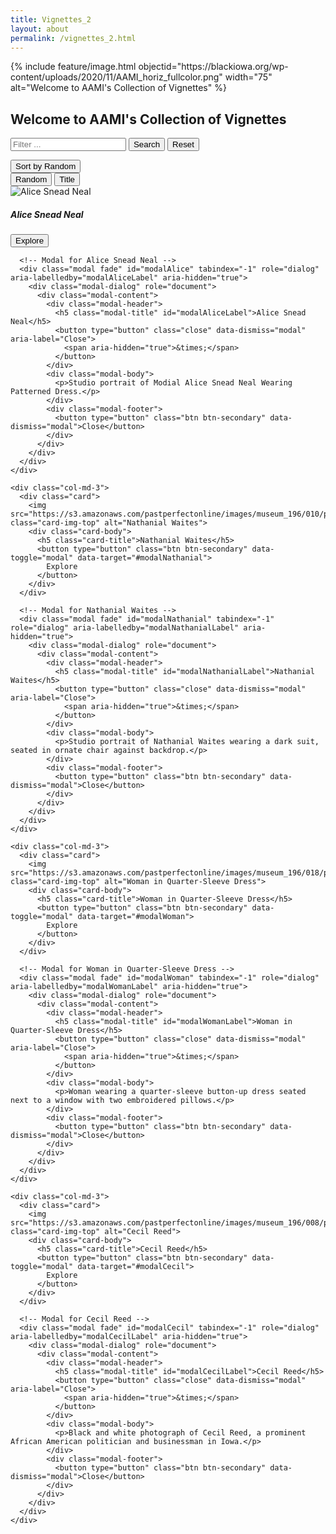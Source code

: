 ```yaml
---
title: Vignettes_2
layout: about
permalink: /vignettes_2.html
---
```


<div class="container">
  {% include feature/image.html objectid="https://blackiowa.org/wp-content/uploads/2020/11/AAMI_horiz_fullcolor.png" width="75" alt="Welcome to AAMI's Collection of Vignettes" %}

  <h2>Welcome to AAMI's Collection of Vignettes</h2>

<div class="row mb-3 justify-content-center">
    <div class="col-md-8 text-center">
        <form role="search" id="lunrSearch" onsubmit="submitFilter(); return false;">
            <div class="input-group input-group-lg">
                <input type="text" class="form-control" id="filterTextBox" placeholder="Filter ... " aria-label="Search"> 
                <button class="btn btn-success" type="submit" title="Filter items" id="filterButton">Search</button>
                <button class="btn btn-outline-secondary filter" onclick="resetFilter(); return false;" data-filter="">Reset</button>
            </div>
        </form>
        <div class="h2" id="numberOf"></div>
    </div>
    <div class="col-md-2">
        <div class="dropdown">
            <button class="btn btn-secondary mt-1 dropdown-toggle" type="button" id="browseSortButton" data-bs-toggle="dropdown" aria-haspopup="true" aria-expanded="false">
                Sort by <span id="sortFilter">Random</span>
            </button>
            <div class="dropdown-menu browse-sort-menu" aria-labelledby="browseSortButton">
                <button class="dropdown-item browse-sort-item active" data-filter="random">Random</button>
                <button class="dropdown-item browse-sort-item" data-filter="title">Title</button>
                <!-- Add additional sorting options if needed -->
            </div>
        </div>
    </div>
</div>

  <div class="row">
    <div class="col-md-3">
      <div class="card">
        <img src="https://s3.amazonaws.com/pastperfectonline/images/museum_196/010/p20121215.jpg" class="card-img-top" alt="Alice Snead Neal">
        <div class="card-body">
          <h5 class="card-title">Alice Snead Neal</h5>
          <button type="button" class="btn btn-secondary" data-toggle="modal" data-target="#modalAlice">
            Explore
          </button>
        </div>
      </div>

      <!-- Modal for Alice Snead Neal -->
      <div class="modal fade" id="modalAlice" tabindex="-1" role="dialog" aria-labelledby="modalAliceLabel" aria-hidden="true">
        <div class="modal-dialog" role="document">
          <div class="modal-content">
            <div class="modal-header">
              <h5 class="modal-title" id="modalAliceLabel">Alice Snead Neal</h5>
              <button type="button" class="close" data-dismiss="modal" aria-label="Close">
                <span aria-hidden="true">&times;</span>
              </button>
            </div>
            <div class="modal-body">
              <p>Studio portrait of Modial Alice Snead Neal Wearing Patterned Dress.</p>
            </div>
            <div class="modal-footer">
              <button type="button" class="btn btn-secondary" data-dismiss="modal">Close</button>
            </div>
          </div>
        </div>
      </div>
    </div>

    <div class="col-md-3">
      <div class="card">
        <img src="https://s3.amazonaws.com/pastperfectonline/images/museum_196/010/p20121220.jpg" class="card-img-top" alt="Nathanial Waites">
        <div class="card-body">
          <h5 class="card-title">Nathanial Waites</h5>
          <button type="button" class="btn btn-secondary" data-toggle="modal" data-target="#modalNathanial">
            Explore
          </button>
        </div>
      </div>

      <!-- Modal for Nathanial Waites -->
      <div class="modal fade" id="modalNathanial" tabindex="-1" role="dialog" aria-labelledby="modalNathanialLabel" aria-hidden="true">
        <div class="modal-dialog" role="document">
          <div class="modal-content">
            <div class="modal-header">
              <h5 class="modal-title" id="modalNathanialLabel">Nathanial Waites</h5>
              <button type="button" class="close" data-dismiss="modal" aria-label="Close">
                <span aria-hidden="true">&times;</span>
              </button>
            </div>
            <div class="modal-body">
              <p>Studio portrait of Nathanial Waites wearing a dark suit, seated in ornate chair against backdrop.</p>
            </div>
            <div class="modal-footer">
              <button type="button" class="btn btn-secondary" data-dismiss="modal">Close</button>
            </div>
          </div>
        </div>
      </div>
    </div>

    <div class="col-md-3">
      <div class="card">
        <img src="https://s3.amazonaws.com/pastperfectonline/images/museum_196/018/p20127618.jpg" class="card-img-top" alt="Woman in Quarter-Sleeve Dress">
        <div class="card-body">
          <h5 class="card-title">Woman in Quarter-Sleeve Dress</h5>
          <button type="button" class="btn btn-secondary" data-toggle="modal" data-target="#modalWoman">
            Explore
          </button>
        </div>
      </div>

      <!-- Modal for Woman in Quarter-Sleeve Dress -->
      <div class="modal fade" id="modalWoman" tabindex="-1" role="dialog" aria-labelledby="modalWomanLabel" aria-hidden="true">
        <div class="modal-dialog" role="document">
          <div class="modal-content">
            <div class="modal-header">
              <h5 class="modal-title" id="modalWomanLabel">Woman in Quarter-Sleeve Dress</h5>
              <button type="button" class="close" data-dismiss="modal" aria-label="Close">
                <span aria-hidden="true">&times;</span>
              </button>
            </div>
            <div class="modal-body">
              <p>Woman wearing a quarter-sleeve button-up dress seated next to a window with two embroidered pillows.</p>
            </div>
            <div class="modal-footer">
              <button type="button" class="btn btn-secondary" data-dismiss="modal">Close</button>
            </div>
          </div>
        </div>
      </div>
    </div>

    <div class="col-md-3">
      <div class="card">
        <img src="https://s3.amazonaws.com/pastperfectonline/images/museum_196/008/p2011066.jpg" class="card-img-top" alt="Cecil Reed">
        <div class="card-body">
          <h5 class="card-title">Cecil Reed</h5>
          <button type="button" class="btn btn-secondary" data-toggle="modal" data-target="#modalCecil">
            Explore
          </button>
        </div>
      </div>

      <!-- Modal for Cecil Reed -->
      <div class="modal fade" id="modalCecil" tabindex="-1" role="dialog" aria-labelledby="modalCecilLabel" aria-hidden="true">
        <div class="modal-dialog" role="document">
          <div class="modal-content">
            <div class="modal-header">
              <h5 class="modal-title" id="modalCecilLabel">Cecil Reed</h5>
              <button type="button" class="close" data-dismiss="modal" aria-label="Close">
                <span aria-hidden="true">&times;</span>
              </button>
            </div>
            <div class="modal-body">
              <p>Black and white photograph of Cecil Reed, a prominent African American politician and businessman in Iowa.</p>
            </div>
            <div class="modal-footer">
              <button type="button" class="btn btn-secondary" data-dismiss="modal">Close</button>
            </div>
          </div>
        </div>
      </div>
    </div>
  </div>
</div>
